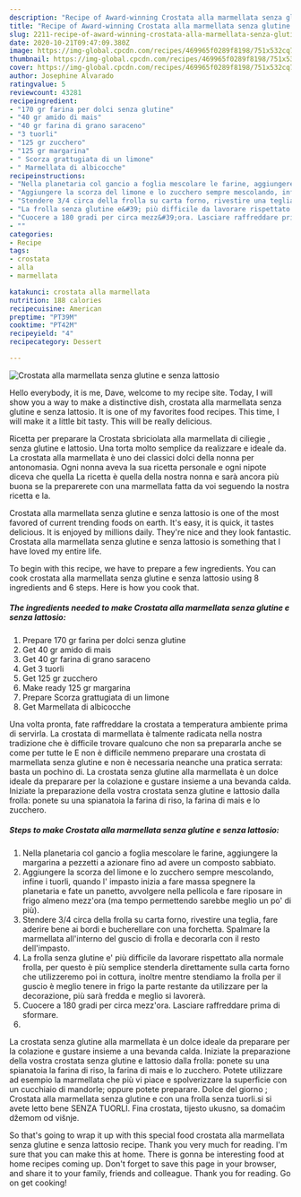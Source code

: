 ```yaml
---
description: "Recipe of Award-winning Crostata alla marmellata senza glutine e senza lattosio"
title: "Recipe of Award-winning Crostata alla marmellata senza glutine e senza lattosio"
slug: 2211-recipe-of-award-winning-crostata-alla-marmellata-senza-glutine-e-senza-lattosio
date: 2020-10-21T09:47:09.380Z
image: https://img-global.cpcdn.com/recipes/469965f0289f8198/751x532cq70/crostata-alla-marmellata-senza-glutine-e-senza-lattosio-recipe-main-photo.jpg
thumbnail: https://img-global.cpcdn.com/recipes/469965f0289f8198/751x532cq70/crostata-alla-marmellata-senza-glutine-e-senza-lattosio-recipe-main-photo.jpg
cover: https://img-global.cpcdn.com/recipes/469965f0289f8198/751x532cq70/crostata-alla-marmellata-senza-glutine-e-senza-lattosio-recipe-main-photo.jpg
author: Josephine Alvarado
ratingvalue: 5
reviewcount: 43281
recipeingredient:
- "170 gr farina per dolci senza glutine"
- "40 gr amido di mais"
- "40 gr farina di grano saraceno"
- "3 tuorli"
- "125 gr zucchero"
- "125 gr margarina"
- " Scorza grattugiata di un limone"
- " Marmellata di albicocche"
recipeinstructions:
- "Nella planetaria col gancio a foglia mescolare le farine, aggiungere la margarina a pezzetti a azionare fino ad avere un composto sabbiato."
- "Aggiungere la scorza del limone e lo zucchero sempre mescolando, infine i tuorli, quando l&#39; impasto inizia a fare massa spegnere la planetaria e fate un panetto, avvolgere nella pellicola e fare riposare in frigo almeno mezz&#39;ora (ma tempo permettendo sarebbe meglio un po&#39; di più)."
- "Stendere 3/4 circa della frolla su carta forno, rivestire una teglia, fare aderire bene ai bordi e bucherellare con una forchetta. Spalmare la marmellata all&#39;interno del guscio di frolla e decorarla con il resto dell&#39;impasto."
- "La frolla senza glutine e&#39; più difficile da lavorare rispettato alla normale frolla, per questo è più semplice stenderla direttamente sulla carta forno che utilizzeremo poi in cottura, inoltre mentre stendiamo la frolla per il guscio è meglio tenere in frigo la parte restante da utilizzare per la decorazione, più sarà fredda e meglio si lavorerà."
- "Cuocere a 180 gradi per circa mezz&#39;ora. Lasciare raffreddare prima di sformare."
- ""
categories:
- Recipe
tags:
- crostata
- alla
- marmellata

katakunci: crostata alla marmellata 
nutrition: 188 calories
recipecuisine: American
preptime: "PT39M"
cooktime: "PT42M"
recipeyield: "4"
recipecategory: Dessert

---
```



![Crostata alla marmellata senza glutine e senza lattosio](https://img-global.cpcdn.com/recipes/469965f0289f8198/751x532cq70/crostata-alla-marmellata-senza-glutine-e-senza-lattosio-recipe-main-photo.jpg)

Hello everybody, it is me, Dave, welcome to my recipe site. Today, I will show you a way to make a distinctive dish, crostata alla marmellata senza glutine e senza lattosio. It is one of my favorites food recipes. This time, I will make it a little bit tasty. This will be really delicious.

Ricetta per preparare la Crostata sbriciolata alla marmellata di ciliegie , senza glutine e lattosio. Una torta molto semplice da realizzare e ideale da. La crostata alla marmellata è uno dei classici dolci della nonna per antonomasia. Ogni nonna aveva la sua ricetta personale e ogni nipote diceva che quella La ricetta è quella della nostra nonna e sarà ancora più buona se la preparerete con una marmellata fatta da voi seguendo la nostra ricetta e la.

Crostata alla marmellata senza glutine e senza lattosio is one of the most favored of current trending foods on earth. It's easy, it is quick, it tastes delicious. It is enjoyed by millions daily. They're nice and they look fantastic. Crostata alla marmellata senza glutine e senza lattosio is something that I have loved my entire life.


To begin with this recipe, we have to prepare a few ingredients. You can cook crostata alla marmellata senza glutine e senza lattosio using 8 ingredients and 6 steps. Here is how you cook that.

<!--inarticleads1-->

##### The ingredients needed to make Crostata alla marmellata senza glutine e senza lattosio:

1. Prepare 170 gr farina per dolci senza glutine
1. Get 40 gr amido di mais
1. Get 40 gr farina di grano saraceno
1. Get 3 tuorli
1. Get 125 gr zucchero
1. Make ready 125 gr margarina
1. Prepare  Scorza grattugiata di un limone
1. Get  Marmellata di albicocche


Una volta pronta, fate raffreddare la crostata a temperatura ambiente prima di servirla. La crostata di marmellata è talmente radicata nella nostra tradizione che è difficile trovare qualcuno che non sa prepararla anche se come per tutte le E non è difficile nemmeno preparare una crostata di marmellata senza glutine e non è necessaria neanche una pratica serrata: basta un pochino di. La crostata senza glutine alla marmellata è un dolce ideale da preparare per la colazione e gustare insieme a una bevanda calda. Iniziate la preparazione della vostra crostata senza glutine e lattosio dalla frolla: ponete su una spianatoia la farina di riso, la farina di mais e lo zucchero. 

<!--inarticleads2-->

##### Steps to make Crostata alla marmellata senza glutine e senza lattosio:

1. Nella planetaria col gancio a foglia mescolare le farine, aggiungere la margarina a pezzetti a azionare fino ad avere un composto sabbiato.
1. Aggiungere la scorza del limone e lo zucchero sempre mescolando, infine i tuorli, quando l&#39; impasto inizia a fare massa spegnere la planetaria e fate un panetto, avvolgere nella pellicola e fare riposare in frigo almeno mezz&#39;ora (ma tempo permettendo sarebbe meglio un po&#39; di più).
1. Stendere 3/4 circa della frolla su carta forno, rivestire una teglia, fare aderire bene ai bordi e bucherellare con una forchetta. Spalmare la marmellata all&#39;interno del guscio di frolla e decorarla con il resto dell&#39;impasto.
1. La frolla senza glutine e&#39; più difficile da lavorare rispettato alla normale frolla, per questo è più semplice stenderla direttamente sulla carta forno che utilizzeremo poi in cottura, inoltre mentre stendiamo la frolla per il guscio è meglio tenere in frigo la parte restante da utilizzare per la decorazione, più sarà fredda e meglio si lavorerà.
1. Cuocere a 180 gradi per circa mezz&#39;ora. Lasciare raffreddare prima di sformare.
1. 


La crostata senza glutine alla marmellata è un dolce ideale da preparare per la colazione e gustare insieme a una bevanda calda. Iniziate la preparazione della vostra crostata senza glutine e lattosio dalla frolla: ponete su una spianatoia la farina di riso, la farina di mais e lo zucchero. Potete utilizzare ad esempio la marmellata che più vi piace e spolverizzare la superficie con un cucchiaio di mandorle; oppure potete preparare. Dolce del giorno ; Crostata alla marmellata senza glutine e con una frolla senza tuorli.si si avete letto bene SENZA TUORLI. Fina crostata, tijesto ukusno, sa domaćim džemom od višnje. 

So that's going to wrap it up with this special food crostata alla marmellata senza glutine e senza lattosio recipe. Thank you very much for reading. I'm sure that you can make this at home. There is gonna be interesting food at home recipes coming up. Don't forget to save this page in your browser, and share it to your family, friends and colleague. Thank you for reading. Go on get cooking!
